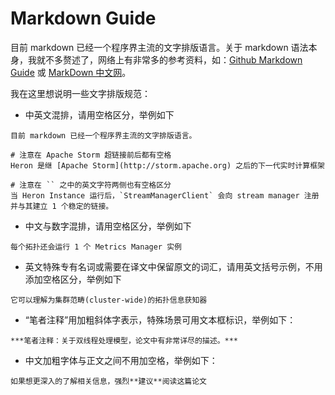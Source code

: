 # Markdown Guide

目前 markdown 已经一个程序界主流的文字排版语言。关于 markdown 语法本身，我就不多赘述了，网络上有非常多的参考资料，如：[Github Markdown Guide](https://guides.github.com/features/mastering-markdown/) 或 [MarkDown 中文网](www.markdown.cn/)。

我在这里想说明一些文字排版规范：

* 中英文混排，请用空格区分，举例如下

```
目前 markdown 已经一个程序界主流的文字排版语言。

# 注意在 Apache Storm 超链接前后都有空格
Heron 是继 [Apache Storm](http://storm.apache.org) 之后的下一代实时计算框架

# 注意在 `` 之中的英文字符两侧也有空格区分
当 Heron Instance 运行后，`StreamManagerClient` 会向 stream manager 注册并与其建立 1 个稳定的链接。
```

* 中文与数字混排，请用空格区分，举例如下

```
每个拓扑还会运行 1 个 Metrics Manager 实例
```

* 英文特殊专有名词或需要在译文中保留原文的词汇，请用英文括号示例，不用添加空格区分，举例如下

```
它可以理解为集群范畴(cluster-wide)的拓扑信息获知器
```

* “笔者注释”用加粗斜体字表示，特殊场景可用文本框标识，举例如下：

```
***笔者注释：关于双线程处理模型，论文中有非常详尽的描述。***
```

* 中文加粗字体与正文之间不用加空格，举例如下：

```
如果想更深入的了解相关信息，强烈**建议**阅读这篇论文
```

